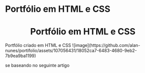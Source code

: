 # Portfólio em HTML e CSS
<h1 align="center"> Portfólio em HTML e CSS</h1>
Portfólio criado em HTML  e CSS 
![image](https://github.com/alan-nunes/portifolio/assets/107056431/18052ca7-6483-4680-9eb2-7b9ea9ba1199)

se baseando no seguinte artigo
